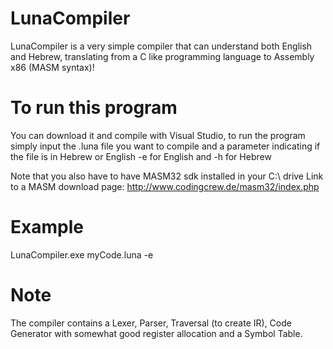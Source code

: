 # LunaCompiler
LunaCompiler is a very simple compiler that can understand both English and Hebrew, translating from a C like programming language to Assembly x86 (MASM syntax)! 

# To run this program
You can download it and compile with Visual Studio, to run the program simply input the .luna file you want to compile and a parameter indicating if the file is in Hebrew or English
-e for English and -h for Hebrew

Note that you also have to have MASM32 sdk installed in your C:\ drive
Link to a MASM download page: http://www.codingcrew.de/masm32/index.php

# Example
LunaCompiler.exe myCode.luna -e

# Note
The compiler contains a Lexer, Parser, Traversal (to create IR), Code Generator with somewhat good register allocation and a Symbol Table.
